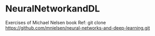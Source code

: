 # NeuralNetworkandDL
Exercises of Michael Nelsen book
Ref: git clone https://github.com/mnielsen/neural-networks-and-deep-learning.git 
